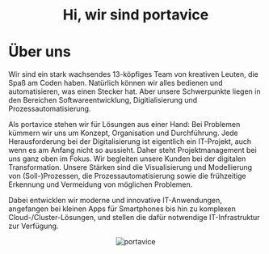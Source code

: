 <h1 align="center">Hi, wir sind portavice</h1>

# Über uns
Wir sind ein stark wachsendes 13-köpfiges Team von kreativen Leuten, die Spaß am Coden haben. Natürlich können wir alles bedienen und automatisieren, was einen Stecker hat. Aber unsere Schwerpunkte liegen in den Bereichen Softwareentwicklung, Digitialisierung und Prozessautomatisierung.

Als portavice stehen wir für Lösungen aus einer Hand: Bei Problemen kümmern wir uns um Konzept, Organisation und Durchführung. Jede Herausforderung bei der Digitalisierung ist eigentlich ein IT-Projekt, auch wenn es am Anfang nicht so aussieht. Daher steht Projektmanagement bei uns ganz oben im Fokus. Wir begleiten unsere Kunden bei der digitalen Transformation. Unsere Stärken sind die Visualisierung und Modellierung von (Soll-)Prozessen, die Prozessautomatisierung sowie die frühzeitige Erkennung und Vermeidung von möglichen Problemen.

Dabei entwicklen wir moderne und innovative IT-Anwendungen, angefangen bei kleinen Apps für Smartphones bis hin zu komplexen Cloud-/Cluster-Lösungen, und stellen die dafür notwendige IT-Infrastruktur zur Verfügung.

<p align="center"> <img src="https://komarev.com/ghpvc/?username=portavice&label=Profile%20views&color=0e75b6&style=flat" alt="portavice" /> </p>

